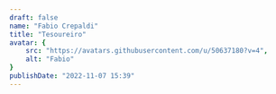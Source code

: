 ```yaml
---
draft: false
name: "Fabio Crepaldi"
title: "Tesoureiro"
avatar: {
    src: "https://avatars.githubusercontent.com/u/50637180?v=4",
    alt: "Fabio"
}
publishDate: "2022-11-07 15:39"
---
```

